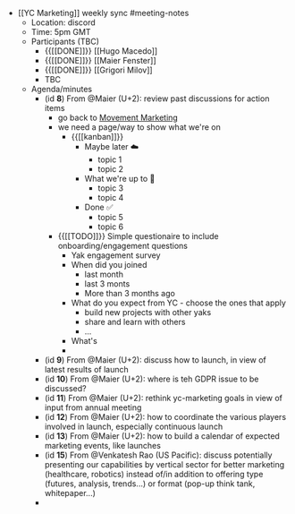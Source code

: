 - [[YC Marketing]] weekly sync #meeting-notes
    - Location: discord 
    - Time: 5pm GMT 
    - Participants (TBC)
        - {{[[DONE]]}} [[Hugo Macedo]] 
        - {{[[DONE]]}} [[Maier Fenster]]
        - {{[[DONE]]}} [[Grigori Milov]]
        - TBC
    - Agenda/minutes
        - (id **8**) From @Maier (U+2):
review past discussions for action items
            - go back to [Movement Marketing](https://www.strawberryfrog.com/movement-marketing-4-strategies-for-sparking-a-brand-movement/)
            - we need a page/way to show what we're on
                - {{[[kanban]]}}
                    - Maybe later ☁️
                        - topic 1
                        - topic 2
                    - What we're up to 🎯
                        - topic 3
                        - topic 4
                    - Done ✅
                        - topic 5
                        - topic 6
            - {{[[TODO]]}} Simple questionaire to include onboarding/engagement questions
                - Yak engagement survey 
                - When did you joined
                    - last month
                    - last 3 monts
                    - More than 3 months ago
                - What do you expect from YC - choose the ones that apply
                    - build new projects with other yaks
                    - share and learn with others
                    - ...
                - What's 
                - 
        - (id **9**) From @Maier (U+2):
discuss how to launch, in view of latest results of launch
        - (id **10**) From @Maier (U+2):
where is teh GDPR issue to be discussed?
        - (id **11**) From @Maier (U+2):
rethink yc-marketing goals in view of input from annual meeting
        - (id **12**) From @Maier (U+2):
how to coordinate the various players involved in launch, especially continuous launch
        - (id **13**) From @Maier (U+2):
how to build a calendar of expected marketing events, like launches
        - (id **15**) From @Venkatesh Rao (US Pacific):
discuss potentially presenting our capabilities by vertical sector for better marketing (healthcare, robotics) instead of/in addition to offering type (futures, analysis, trends...) or format (pop-up think tank, whitepaper...)
        - 
